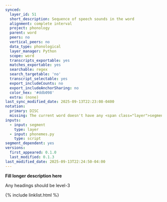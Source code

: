 ```yaml
---
synced:
  layer_id: 51
  short_description: Sequence of speech sounds in the word
  alignment: complete interval
  project: phonology
  parent: word
  peers: no
  vertical_peers: no
  data_type: phonological
  layer_manager: Python
  scope: word
  transcripts_exportable: yes
  matches_exportable: yes
  searchable: regex
  search_targetable: 'no'
  transcript_selectable: yes
  export_includeCounts: no
  export_includeAnchorSharing: no
  color_hex: '#ddb098'
  extra: (none)
last_sync_modified_date: 2025-09-13T22:23:08-0400
notation:
  primary: DISC
  missing: The current word doesn't have any <span class="layer">segment</span> annotations
inputs:
  - input: segment
    type: layer
  - input: phonemes.py
    type: script
segment_dependent: yes
versions:
  first_appeared: 0.1.0
  last_modified: 0.1.3
last_modified_date: 2025-09-13T22:24:50-04:00
---
```


**Fill longer description here**

Any headings should be level-3


{% include linklist.html %}
